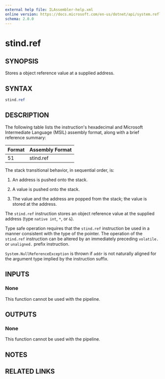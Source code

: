 ```yaml
---
external help file: ILAssembler-help.xml
online version: https://docs.microsoft.com/en-us/dotnet/api/system.reflection.emit.opcodes.stind_ref
schema: 2.0.0
---
```


# stind.ref

## SYNOPSIS

Stores a object reference value at a supplied address.

## SYNTAX

```powershell
stind.ref
```

## DESCRIPTION

The following table lists the instruction's hexadecimal and Microsoft Intermediate Language (MSIL) assembly format, along with a brief reference summary:

| Format | Assembly Format |
| ------ | --------------- |
| 51     | stind.ref       |

 The stack transitional behavior, in sequential order, is:

1.  An address is pushed onto the stack.

2.  A value is pushed onto the stack.

3.  The value and the address are popped from the stack; the value is stored at the address.

 The `stind.ref` instruction stores an object reference value at the supplied address (type `native int`, `*`, or `&`).

 Type safe operation requires that the `stind.ref` instruction be used in a manner consistent with the type of the pointer. The operation of the `stind.ref` instruction can be altered by an immediately preceding `volatile.` or `unaligned.` prefix instruction.

 `System.NullReferenceException` is thrown if `addr` is not naturally aligned for the argument type implied by the instruction suffix.

## INPUTS

### None

This function cannot be used with the pipeline.

## OUTPUTS

### None

This function cannot be used with the pipeline.

## NOTES

## RELATED LINKS
